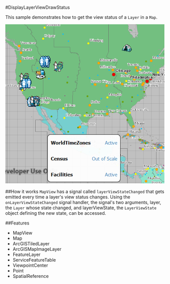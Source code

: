 #DisplayLayerViewDrawStatus

This sample demonstrates how to get the view status of a `Layer` in a `Map`.

![](screenshot.png)

##How it works
`MapView` has a signal called `layerViewStateChanged` that gets emitted every time a layer's view status changes. Using the `onLayerViewStateChanged` signal handler, the signal's two arguments, layer, the `Layer` whose state changed, and layerViewState, the `LayerViewState` object defining the new state, can be accessed.

##Features
- MapView
- Map
- ArcGISTiledLayer
- ArcGISMapImageLayer
- FeatureLayer
- ServiceFeatureTable
- ViewpointCenter
- Point
- SpatialReference
